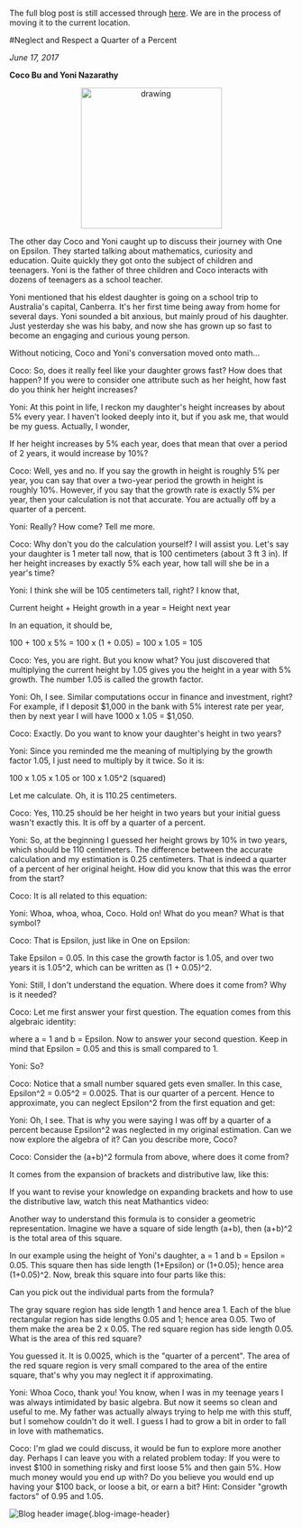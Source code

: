 The full blog post is still accessed through [here](https://www.1onepsilon.com/single-post/2017/06/17/Neglect-and-Respect-a-Quarter-of-a-Percent). We are in the process of moving it to the current location.

#Neglect and Respect a Quarter of a Percent

*June 17, 2017*


**Coco Bu and Yoni Nazarathy**

<center>
 <img class = "blog-inline-image" src="https://es-app.com/assets/OOTR35.png" alt="drawing" width="250px"/>
</center> 

The other day Coco and Yoni caught up to discuss their journey with One on Epsilon. They started talking about mathematics, curiosity and education. Quite quickly they got onto the subject of children and teenagers. Yoni is the father of three children and Coco interacts with dozens of teenagers as a school teacher.

 

Yoni mentioned that his eldest daughter is going on a school trip to Australia's capital, Canberra. It's her first time being away from home for several days. Yoni sounded a bit anxious, but mainly proud of his daughter. Just yesterday she was his baby, and now she has grown up so fast to become an engaging and curious young person.

 

Without noticing, Coco and Yoni's conversation moved onto math...

Coco: So, does it really feel like your daughter grows fast? How does that happen? If you were to consider one attribute such as her height, how fast do you think her height increases? 

 

Yoni: At this point in life, I reckon my daughter's height increases by about 5% every year. I haven't looked deeply into it, but if you ask me, that would be my guess. Actually, I wonder, 

 

If her height increases by 5% each year, 
does that mean that over a period of 2 years, it would increase by 10%? 

 

Coco: Well, yes and no. If you say the growth in height is roughly 5% per year, you can say that over a two-year period the growth in height is roughly 10%. However, if you say that the growth rate is exactly 5% per year, then your calculation is not that accurate. You are actually off by a quarter of a percent.

 

Yoni: Really? How come? Tell me more.


Coco: Why don't you do the calculation yourself? I will assist you. Let's say your daughter is 1 meter tall now, that is 100 centimeters (about 3 ft 3 in). If her height increases by exactly 5% each year, how tall will she be in a year's time?

 

Yoni: I think she will be 105 centimeters tall, right? I know that,

 

Current height + Height growth in a year = Height next year

 

In an equation, it should be,

 

100 + 100 x 5% = 100 x (1 + 0.05) = 100 x 1.05 = 105

 

Coco: Yes, you are right. But you know what? You just discovered that multiplying the current height by 1.05 gives you the height in a year with 5% growth. The number 1.05 is called the growth factor.

 

Yoni: Oh, I see. Similar computations occur in finance and investment, right? For example, if I deposit $1,000 in the bank with 5% interest rate per year, then by next year I will have 1000 x 1.05 = $1,050.


Coco: Exactly. Do you want to know your daughter's height in two years? 

 

Yoni: Since you reminded me the meaning of multiplying by the growth factor 1.05, I just need to multiply by it twice. So it is:

 

 100 x 1.05 x 1.05   or   100 x 1.05^2 (squared)

 

Let me calculate. Oh, it is 110.25 centimeters. 

 

Coco: Yes, 110.25 should be her height in two years but your initial guess wasn't exactly this. It is off by a quarter of a percent.

Yoni: So, at the beginning I guessed her height grows by 10% in two years, which should be 110 centimeters. The difference between the accurate calculation and my estimation is 0.25 centimeters. That is indeed a quarter of a percent of her original height. How did you know that this was the error from the start?

 

Coco: It is all related to this equation:


Yoni: Whoa, whoa, whoa, Coco. Hold on! What do you mean? What is that symbol?

 

Coco: That is Epsilon, just like in One on Epsilon:


Take Epsilon = 0.05. In this case the growth factor is 1.05, and over two years it is 1.05^2, which can be written as (1 + 0.05)^2.

 

Yoni: Still, I don't understand the equation. Where does it come from? Why is it needed?

 

Coco: Let me first answer your first question. The equation comes from this algebraic identity: 


where a = 1 and b = Epsilon. Now to answer your second question. Keep in mind that Epsilon = 0.05 and this is small compared to 1.

 

Yoni: So?

 

Coco: Notice that a small number squared gets even smaller. In this case, Epsilon^2 = 0.05^2 = 0.0025. That is our quarter of a percent. Hence to approximate, you can neglect Epsilon^2 from the first equation and get:


Yoni: Oh, I see. That is why you were saying I was off by a quarter of a percent because Epsilon^2 was neglected in my original estimation. Can we now explore the algebra of it? Can you describe more, Coco?

Coco: Consider the (a+b)^2 formula from above, where does it come from? 

 

It comes from the expansion of brackets and distributive law, like this:


If you want to revise your knowledge on expanding brackets and how to use the distributive law, watch this neat Mathantics video:


Another way to understand this formula is to consider a geometric representation. Imagine we have a square of side length (a+b), then (a+b)^2 is the total area of this square.

 

In our example using the height of Yoni's daughter, a = 1 and b = Epsilon = 0.05. This square then has side length (1+Epsilon) or (1+0.05); hence area (1+0.05)^2. Now, break this square into four parts like this:


Can you pick out the individual parts from the formula?


The gray square region has side length 1 and hence area 1. Each of the blue rectangular region has side lengths 0.05 and 1; hence area 0.05. Two of them make the area be 2 x 0.05. The red square region has side length 0.05. What is the area of this red square?

 

You guessed it. It is  0.0025, which is the "quarter of a percent". The area of the red square region is very small compared to the area of the entire square, that's why you may neglect it if approximating.

Yoni: Whoa Coco, thank you! You know, when I was in my teenage years I was always intimidated by basic algebra. But now it seems so clean and useful to me. My father was actually always trying to help me with this stuff, but I somehow couldn't do it well. I guess I had to grow a bit in order to fall in love with mathematics.

 

Coco: I'm glad we could discuss, it would be fun to explore more another day. Perhaps I can leave you with a related problem today: If you were to invest $100 in something risky and first loose 5% and then gain 5%. How much money would you end up with?  Do you believe you would end up having your $100 back, or loose a bit, or earn a bit? Hint: Consider "growth factors" of 0.95 and 1.05.

 

![Blog header image](https://es-app.com/assets/OOTR35.png){.blog-image-header}
